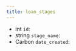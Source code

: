 ```yaml
---
title: loan_stages  
---
```


- <span class="type">int</span>  <span class="v-identifier">`id`</span>:
- <span class="type">string</span>  <span class="v-identifier">`stage_name`</span>:
- <span class="type">Carbon</span>  <span class="v-identifier">`date_created`</span>:

